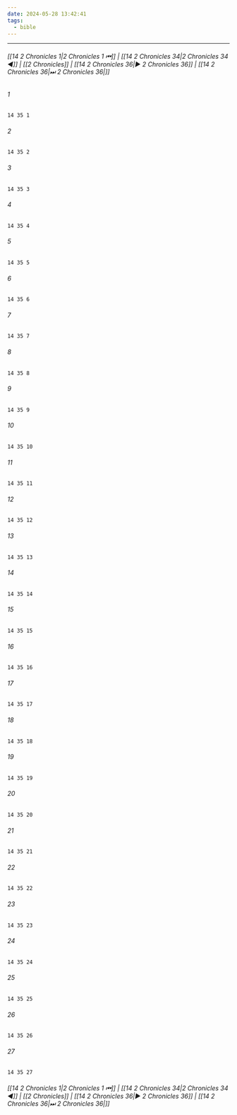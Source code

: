```yaml
---
date: 2024-05-28 13:42:41
tags:
  - bible
---
```

___

###### [[14 2 Chronicles 1|2 Chronicles 1 ⏮]] | [[14 2 Chronicles 34|2 Chronicles 34 ◀]] | [[2 Chronicles]] | [[14 2 Chronicles 36|▶ 2 Chronicles 36]] | [[14 2 Chronicles 36|⏭ 2 Chronicles 36|]]

###### 1
``` verse
14 35 1 
```
###### 2
``` verse
14 35 2 
```
###### 3
``` verse
14 35 3 
```
###### 4
``` verse
14 35 4 
```
###### 5
``` verse
14 35 5 
```
###### 6
``` verse
14 35 6 
```
###### 7
``` verse
14 35 7 
```
###### 8
``` verse
14 35 8 
```
###### 9
``` verse
14 35 9 
```
###### 10
``` verse
14 35 10 
```
###### 11
``` verse
14 35 11 
```
###### 12
``` verse
14 35 12 
```
###### 13
``` verse
14 35 13 
```
###### 14
``` verse
14 35 14 
```
###### 15
``` verse
14 35 15 
```
###### 16
``` verse
14 35 16 
```
###### 17
``` verse
14 35 17 
```
###### 18
``` verse
14 35 18 
```
###### 19
``` verse
14 35 19 
```
###### 20
``` verse
14 35 20 
```
###### 21
``` verse
14 35 21 
```
###### 22
``` verse
14 35 22 
```
###### 23
``` verse
14 35 23 
```
###### 24
``` verse
14 35 24 
```
###### 25
``` verse
14 35 25 
```
###### 26
``` verse
14 35 26 
```
###### 27
``` verse
14 35 27 
```

###### [[14 2 Chronicles 1|2 Chronicles 1 ⏮]] | [[14 2 Chronicles 34|2 Chronicles 34 ◀]] | [[2 Chronicles]] | [[14 2 Chronicles 36|▶ 2 Chronicles 36]] | [[14 2 Chronicles 36|⏭ 2 Chronicles 36|]]

